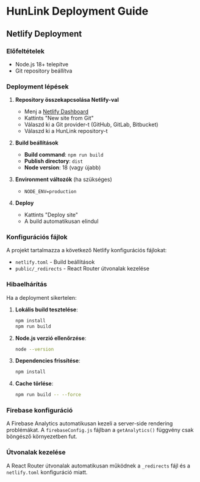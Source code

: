 # HunLink Deployment Guide

## Netlify Deployment

### Előfeltételek
- Node.js 18+ telepítve
- Git repository beállítva

### Deployment lépések

1. **Repository összekapcsolása Netlify-val**
   - Menj a [Netlify Dashboard](https://app.netlify.com/)
   - Kattints "New site from Git"
   - Válaszd ki a Git provider-t (GitHub, GitLab, Bitbucket)
   - Válaszd ki a HunLink repository-t

2. **Build beállítások**
   - **Build command**: `npm run build`
   - **Publish directory**: `dist`
   - **Node version**: 18 (vagy újabb)

3. **Environment változók** (ha szükséges)
   - `NODE_ENV=production`

4. **Deploy**
   - Kattints "Deploy site"
   - A build automatikusan elindul

### Konfigurációs fájlok

A projekt tartalmazza a következő Netlify konfigurációs fájlokat:
- `netlify.toml` - Build beállítások
- `public/_redirects` - React Router útvonalak kezelése

### Hibaelhárítás

Ha a deployment sikertelen:

1. **Lokális build tesztelése**:
   ```bash
   npm install
   npm run build
   ```

2. **Node.js verzió ellenőrzése**:
   ```bash
   node --version
   ```

3. **Dependencies frissítése**:
   ```bash
   npm install
   ```

4. **Cache törlése**:
   ```bash
   npm run build -- --force
   ```

### Firebase konfiguráció

A Firebase Analytics automatikusan kezeli a server-side rendering problémákat. A `firebaseConfig.js` fájlban a `getAnalytics()` függvény csak böngésző környezetben fut.

### Útvonalak kezelése

A React Router útvonalak automatikusan működnek a `_redirects` fájl és a `netlify.toml` konfiguráció miatt. 
